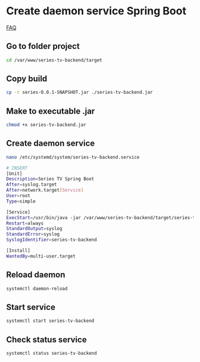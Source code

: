 # Create daemon service Spring Boot

[FAQ](../../FAQ.md)

## Go to folder project

```bash
cd /var/www/series-tv-backend/target
```

## Copy build

```bash
cp -r series-0.0.1-SNAPSHOT.jar ./series-tv-backend.jar
```

## Make to executable .jar

```bash
chmod +x series-tv-backend.jar
```

## Create daemon service

```bash
nano /etc/systemd/system/series-tv-backend.service

# INSERT
[Unit]
Description=Series TV Spring Boot
After=syslog.target
After=network.target[Service]
User=root
Type=simple

[Service]
ExecStart=/usr/bin/java -jar /var/www/series-tv-backend/target/series-tv-backend.jar
Restart=always
StandardOutput=syslog
StandardError=syslog
SyslogIdentifier=series-tv-backend

[Install]
WantedBy=multi-user.target
```

## Reload daemon

```bash
systemctl daemon-reload
```

## Start service

```bash
systemctl start series-tv-backend
```

## Check status service

```bash
systemctl status series-tv-backend
```

